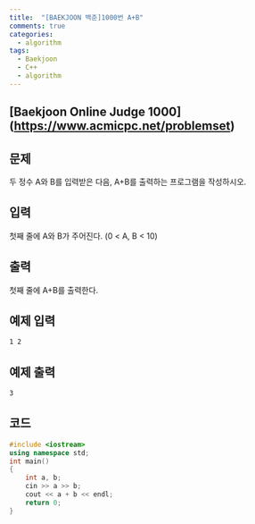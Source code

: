 ```yaml
---
title:  "[BAEKJOON 백준]1000번 A+B"
comments: true
categories:
  - algorithm
tags:
  - Baekjoon
  - C++
  - algorithm
---
```


## [Baekjoon Online Judge 1000] (https://www.acmicpc.net/problemset)



## 문제

두 정수 A와 B를 입력받은 다음, A+B를 출력하는 프로그램을 작성하시오.

## 입력

첫째 줄에 A와 B가 주어진다. (0 < A, B < 10)

## 출력

첫째 줄에 A+B를 출력한다.

## 예제 입력 

```markdown
1 2
```

## 예제 출력

```markdown
3
```



## 코드

```c++
#include <iostream>
using namespace std;
int main()
{
	int a, b;
	cin >> a >> b;
	cout << a + b << endl;
	return 0;
}
```

